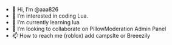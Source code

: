 - 👋 Hi, I’m @aaa826
- 👀 I’m interested in coding Lua.
- 🌱 I’m currently learning lua
- 💞️ I’m looking to collaborate on PillowModeration Admin Panel
- 📫 How to reach me (roblox) add campslte or Breeezily


